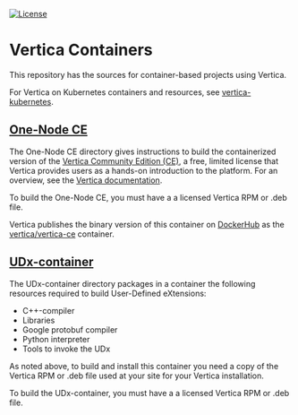 [![License](https://img.shields.io/badge/License-Apache%202.0-orange.svg)](https://opensource.org/licenses/Apache-2.0)

# Vertica Containers

This repository has the sources for container-based projects using Vertica.

For Vertica on Kubernetes containers and resources, see [vertica-kubernetes](https://github.com/vertica/vertica-kubernetes).

## [One-Node CE](https://github.com/vertica/vertica-containers/tree/main/one-node-ce)

The One-Node CE directory gives instructions to build the containerized version of the [Vertica Community Edition (CE)](https://www.vertica.com/landing-page/start-your-free-trial-today/), a free, limited license that Vertica provides users as a hands-on introduction to the platform. For an overview, see the [Vertica documentation](https://www.vertica.com/docs/latest/HTML/Content/Authoring/GettingStartedGuide/DownloadingAndStartingVM/DownloadingAndStartingVM.htm).

To build the One-Node CE, you must have a a licensed Vertica RPM or .deb file.

Vertica publishes the binary version of this container on [DockerHub](https://hub.docker.com/u/vertica) as the [vertica/vertica-ce](https://hub.docker.com/r/vertica/vertica-ce) container.


## [UDx-container](https://github.com/vertica/vertica-containers/tree/main/UDx-container)

The UDx-container directory packages in a container the following resources required to build User-Defined eXtensions:
- C++-compiler
- Libraries
- Google protobuf compiler
- Python interpreter
- Tools to invoke the UDx

As noted above, to build and install this container you need a copy of the Vertica RPM or .deb file used at your site for your Vertica installation.

To build the UDx-container, you must have a a licensed Vertica RPM or .deb file.